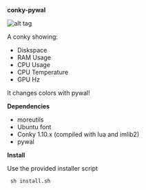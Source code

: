 <b>conky-pywal</b>

![alt tag](https://raw.githubusercontent.com/xexpanderx/conky-pywal/master/screenshot.png)

A conky showing:
- Diskspace
- RAM Usage
- CPU Usage
- CPU Temperature
- GPU Hz

It changes colors with pywal!

<b>Dependencies</b>

- moreutils
- Ubuntu font
- Conky 1.10.x (compiled with lua and imlib2)
- pywal

<b>Install</b>

Use the provided installer script

<code> sh install.sh </code>
